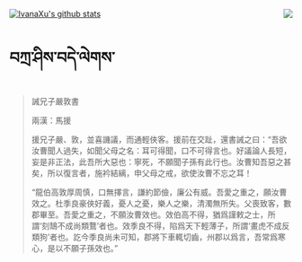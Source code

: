 [![IvanaXu's github stats](https://github-readme-stats.vercel.app/api?username=IvanaXu&show_icons=true&theme=vue-dark)](https://github.com/anuraghazra/github-readme-stats)
<img align="right" src="https://github-readme-stats.vercel.app/api/top-langs/?username=IvanaXu&langs_count=3&theme=graywhite" />
# བཀྲ་ཤིས་བདེ་ལེགས་
> 誡兄子嚴敦書
> 
> 兩漢：馬援 
> 
> 援兄子嚴、敦，並喜譏議，而通輕俠客。援前在交趾，還書誡之曰：“吾欲汝曹聞人過失，如聞父母之名：耳可得聞，口不可得言也。好議論人長短，妄是非正法，此吾所大惡也：寧死，不願聞子孫有此行也。汝曹知吾惡之甚矣，所以復言者，施衿結縭，申父母之戒，欲使汝曹不忘之耳！
> 
> “龍伯高敦厚周慎，口無擇言，謙約節儉，廉公有威。吾愛之重之，願汝曹效之。杜季良豪俠好義，憂人之憂，樂人之樂，清濁無所失。父喪致客，數郡畢至。吾愛之重之，不願汝曹效也。效伯高不得，猶爲謹敕之士，所謂‘刻鵠不成尚類鶩’者也。效季良不得，陷爲天下輕薄子，所謂‘畫虎不成反類狗’者也。訖今季良尚未可知，郡將下車輒切齒，州郡以爲言，吾常爲寒心，是以不願子孫效也。”
>